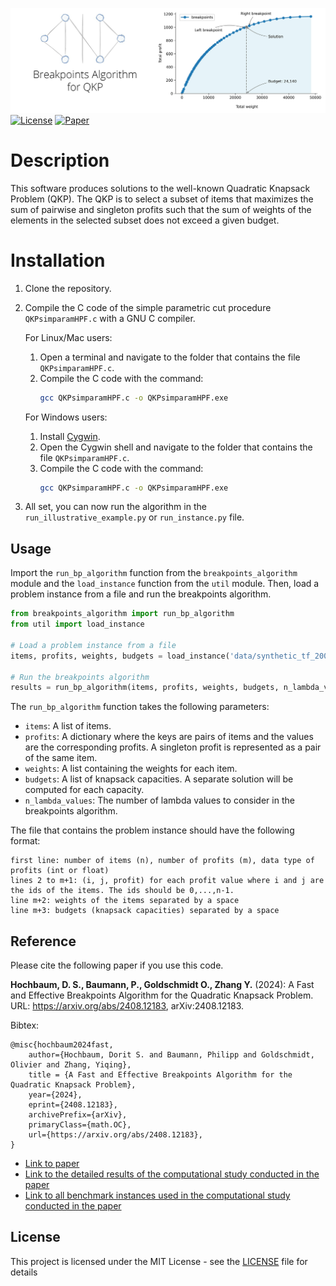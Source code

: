 ![Cover Image](README/breakpoints.jpg)
[![License](https://img.shields.io/badge/License-MIT_License-blue)](LICENSE)
[![Paper](https://img.shields.io/badge/Paper-arxiv-red)](https://arxiv.org/abs/2408.12183)

# Description

This software produces solutions to the well-known Quadratic Knapsack Problem (QKP). The QKP is to select a subset of items that maximizes the sum of pairwise and singleton profits such that the sum of weights of the elements in the selected subset does not exceed a given budget.

# Installation

1. Clone the repository.

2. Compile the C code of the simple parametric cut procedure `QKPsimparamHPF.c` with a GNU C compiler.

    For Linux/Mac users:
    1. Open a terminal and navigate to the folder that contains the file `QKPsimparamHPF.c`.
    2. Compile the C code with the command:
       ```bash
       gcc QKPsimparamHPF.c -o QKPsimparamHPF.exe
       ```

    For Windows users:
    1. Install [Cygwin](https://www.cygwin.com/).
    2. Open the Cygwin shell and navigate to the folder that contains the file `QKPsimparamHPF.c`.
    3. Compile the C code with the command:
       ```bash
       gcc QKPsimparamHPF.c -o QKPsimparamHPF.exe
       ```

3. All set, you can now run the algorithm in the `run_illustrative_example.py` or `run_instance.py` file.

## Usage

Import the `run_bp_algorithm` function from the `breakpoints_algorithm` module and the `load_instance` function from the `util` module. Then, load a problem instance from a file and run the breakpoints algorithm.

```python
from breakpoints_algorithm import run_bp_algorithm
from util import load_instance

# Load a problem instance from a file
items, profits, weights, budgets = load_instance('data/synthetic_tf_2000.txt')

# Run the breakpoints algorithm
results = run_bp_algorithm(items, profits, weights, budgets, n_lambda_values=1600)
````

The `run_bp_algorithm` function takes the following parameters:

- `items`: A list of items.
- `profits`: A dictionary where the keys are pairs of items and the values are the corresponding profits. A singleton profit is represented as a pair of the same item.
- `weights`: A list containing the weights for each item.
- `budgets`: A list of knapsack capacities. A separate solution will be computed for each capacity.
- `n_lambda_values`: The number of lambda values to consider in the breakpoints algorithm.

The file that contains the problem instance should have the following format:

```
first line: number of items (n), number of profits (m), data type of profits (int or float)
lines 2 to m+1: (i, j, profit) for each profit value where i and j are the ids of the items. The ids should be 0,...,n-1.
line m+2: weights of the items separated by a space
line m+3: budgets (knapsack capacities) separated by a space
```


## Reference

Please cite the following paper if you use this code.

**Hochbaum, D. S., Baumann, P., Goldschmidt O., Zhang Y.** (2024): A Fast and Effective Breakpoints Algorithm for the Quadratic Knapsack Problem. URL: https://arxiv.org/abs/2408.12183, arXiv:2408.12183.

Bibtex:
```
@misc{hochbaum2024fast,
	author={Hochbaum, Dorit S. and Baumann, Philipp and Goldschmidt, Olivier and Zhang, Yiqing},
	title = {A Fast and Effective Breakpoints Algorithm for the Quadratic Knapsack Problem},
	year={2024},
	eprint={2408.12183},
	archivePrefix={arXiv},
	primaryClass={math.OC},
	url={https://arxiv.org/abs/2408.12183}, 
}
```
- [Link to paper](https://arxiv.org/abs/2408.12183)
- [Link to the detailed results of the computational study conducted in the paper](https://github.com/phil85/results-for-qkp-benchmark-instances)
- [Link to all benchmark instances used in the computational study conducted in the paper](https://github.com/phil85/benchmark-instances-for-qkp)

[//]: # (- [Repository containing the code for Gurobi-based approach]&#40;https://github.com/phil85/gurobi-based-approach-for-qkp&#41;)
[//]: # (- [Repository containing the code for Hexaly-based approach]&#40;https://github.com/phil85/hexaly-based-approach-for-qkp&#41;)
[//]: # (- [Repository containing the code for the relative greedy algorithm]&#40;https://github.com/phil85/greedy-algorithm-for-qkp&#41;)

## License

This project is licensed under the MIT License - see the [LICENSE](LICENSE) file for details
